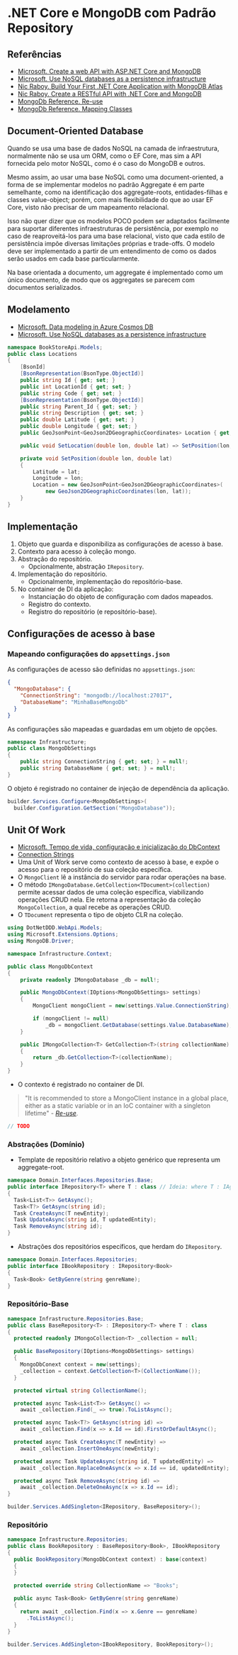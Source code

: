 # .NET Core e MongoDB com Padrão Repository

## Referências
- [Microsoft. Create a web API with ASP.NET Core and MongoDB](https://learn.microsoft.com/en-us/aspnet/core/tutorials/first-mongo-app?view=aspnetcore-8.0&tabs=visual-studio)
- [Microsoft. Use NoSQL databases as a persistence infrastructure](https://learn.microsoft.com/en-us/dotnet/architecture/microservices/microservice-ddd-cqrs-patterns/nosql-database-persistence-infrastructure)
- [Nic Raboy. Build Your First .NET Core Application with MongoDB Atlas](https://www.mongodb.com/developer/languages/csharp/build-first-dotnet-core-application-mongodb-atlas/#building-a-poco-class-for-the-mongodb-document-model)
- [Nic Raboy. Create a RESTful API with .NET Core and MongoDB](https://www.mongodb.com/developer/languages/csharp/create-restful-api-dotnet-core-mongodb/)
- [MongoDb Reference. Re-use](https://mongodb.github.io/mongo-csharp-driver/2.14/reference/driver/connecting/#re-use)
- [MongoDb Reference. Mapping Classes](https://mongodb.github.io/mongo-csharp-driver/2.14/reference/bson/mapping/)

## Document-Oriented Database

Quando se usa uma base de dados NoSQL na camada de infraestrutura, normalmente não se usa um ORM, como o EF Core, mas sim a API fornecida pelo motor NoSQL, como é o caso do MongoDB e outros.

Mesmo assim, ao usar uma base NoSQL como uma document-oriented, a forma de se implementar modelos no padrão Aggregate é em parte semelhante, como na identificação dos aggregate-roots, entidades-filhas e classes value-object; porém, com mais flexibilidade do que ao usar EF Core, visto não precisar de um mapeamento relacional.

Isso não quer dizer que os modelos POCO podem ser adaptados facilmente para suportar diferentes infraestruturas de persistência, por exemplo no caso de reaproveitá-los para uma base relacional, visto que cada estilo de persistência impõe diversas limitações próprias e trade-offs. O modelo deve ser implementado a partir de um entendimento de como os dados serão usados em cada base particularmente.

Na base orientada a documento, um aggregate é implementado como um único documento, de modo que os aggregates se parecem com documentos serializados.



## Modelamento
- [Microsoft. Data modeling in Azure Cosmos DB](https://learn.microsoft.com/en-us/azure/cosmos-db/nosql/modeling-data)
- [Microsoft. Use NoSQL databases as a persistence infrastructure](https://learn.microsoft.com/en-us/dotnet/architecture/microservices/microservice-ddd-cqrs-patterns/nosql-database-persistence-infrastructure)
```csharp
namespace BookStoreApi.Models;
public class Locations
{
    [BsonId]
    [BsonRepresentation(BsonType.ObjectId)]
    public string Id { get; set; }
    public int LocationId { get; set; }
    public string Code { get; set; }
    [BsonRepresentation(BsonType.ObjectId)]
    public string Parent_Id { get; set; }
    public string Description { get; set; }
    public double Latitude { get; set; }
    public double Longitude { get; set; }
    public GeoJsonPoint<GeoJson2DGeographicCoordinates> Location { get; private set; }

    public void SetLocation(double lon, double lat) => SetPosition(lon, lat);

    private void SetPosition(double lon, double lat)
    {
        Latitude = lat;
        Longitude = lon;
        Location = new GeoJsonPoint<GeoJson2DGeographicCoordinates>(
            new GeoJson2DGeographicCoordinates(lon, lat));
    }
}
```

## Implementação
1. Objeto que guarda e disponibiliza as configurações de acesso à base.
2. Contexto para acesso à coleção mongo.
3. Abstração do repositório.
    - Opcionalmente, abstração `IRepository`.
4. Implementação do repositório.
    - Opcionalmente, implementação do repositório-base.
5. No container de DI da aplicação:
    - Instanciação do objeto de configuração com dados mapeados.
    - Registro do contexto.
    - Registro do repositório (e repositório-base).

## Configurações de acesso à base

### Mapeando configurações do `appsettings.json`
As configurações de acesso são definidas no `appsettings.json`:
```json
{
  "MongoDatabase": {
    "ConnectionString": "mongodb://localhost:27017",
    "DatabaseName": "MinhaBaseMongoDb"
  }
}
```
As configurações são mapeadas e guardadas em um objeto de opções.
```csharp
namespace Infrastructure;
public class MongoDbSettings
{
    public string ConnectionString { get; set; } = null!;
    public string DatabaseName { get; set; } = null!;
}
```
O objeto é registrado no container de injeção de dependência da aplicação.
```csharp
builder.Services.Configure<MongoDbSettings>(
  builder.Configuration.GetSection("MongoDatabase"));
```

## Unit Of Work
- [Microsoft. Tempo de vida, configuração e inicialização do DbContext](https://learn.microsoft.com/pt-br/ef/core/dbcontext-configuration/#dbcontext-in-dependency-injection-for-aspnet-core)
- [Connection Strings](https://learn.microsoft.com/en-us/ef/core/miscellaneous/connection-strings)
- Uma Unit of Work serve como contexto de acesso à base, e expõe o acesso para o repositório de sua coleção específica.
- O `MongoClient` lê a instância do servidor para rodar operações na base.
- O método `IMongoDatabase.GetCollection<TDocument>(collection)` permite acessar dados de uma coleção específica, viabilizando operações CRUD nela. Ele retorna a representação da coleção `MongoCollection`, a qual recebe as operações CRUD.
- O `TDocument` representa o tipo de objeto CLR na coleção.
```csharp
using DotNetDDD.WebApi.Models;
using Microsoft.Extensions.Options;
using MongoDB.Driver;

namespace Infrastructure.Context;

public class MongoDbContext
{
    private readonly IMongoDatabase _db = null!;

    public MongoDbContext(IOptions<MongoDbSettings> settings)
    {
        MongoClient mongoClient = new(settings.Value.ConnectionString);

        if (mongoClient != null)
            _db = mongoClient.GetDatabase(settings.Value.DatabaseName);
    }

    public IMongoCollection<T> GetCollection<T>(string collectionName)
    {
        return _db.GetCollection<T>(collectionName);
    }
}
```
- O contexto é registrado no container de DI.
> "It is recommended to store a MongoClient instance in a global place, either as a static variable or in an IoC container with a singleton lifetime" - [_Re-use_](https://mongodb.github.io/mongo-csharp-driver/2.14/reference/driver/connecting/#re-use).
```csharp
// TODO
```

### Abstrações (Domínio)
- Template de repositório relativo a objeto genérico que representa um aggregate-root.
```csharp
namespace Domain.Interfaces.Repositories.Base;
public interface IRepository<T> where T : class // Ideia: where T : IAggregateRoot
{
  Task<List<T>> GetAsync();
  Task<T?> GetAsync(string id);
  Task CreateAsync(T newEntity);
  Task UpdateAsync(string id, T updatedEntity);
  Task RemoveAsync(string id);
}
```
- Abstrações dos repositórios específicos, que herdam do `IRepository`.
```csharp
namespace Domain.Interfaces.Repositories;
public interface IBookRepository : IRepository<Book>
{
  Task<Book> GetByGenre(string genreName);
}
```


### Repositório-Base
```csharp
namespace Infrastructure.Repositories.Base;
public class BaseRepository<T> : IRepository<T> where T : class
{
  protected readonly IMongoCollection<T> _collection = null;

  public BaseRepository(IOptions<MongoDbSettings> settings)
  {
    MongoDbConext context = new(settings);
    _collection = context.GetCollection<T>(CollectionName());
  }

  protected virtual string CollectionName();

  protected async Task<List<T>> GetAsync() =>
    await _collection.Find(_ => true).ToListAsync();

  protected async Task<T?> GetAsync(string id) =>
    await _collection.Find(x => x.Id == id).FirstOrDefaultAsync();

  protected async Task CreateAsync(T newEntity) =>
    await _collection.InsertOneAsync(newEntity);

  protected async Task UpdateAsync(string id, T updatedEntity) =>
    await _collection.ReplaceOneAsync(x => x.Id == id, updatedEntity);

  protected async Task RemoveAsync(string id) =>
    await _collection.DeleteOneAsync(x => x.Id == id);
}
```
```csharp
builder.Services.AddSingleton<IRepository, BaseRepository>();
```

### Repositório
```csharp
namespace Infrastructure.Repositories;
public class BookRepository : BaseRepository<Book>, IBookRepository
{
  public BookRepository(MongoDbContext context) : base(context)
  {
  }

  protected override string CollectionName => "Books";
  
  public async Task<Book> GetByGenre(string genreName)
  {
    return await _collection.Find(x => x.Genre == genreName)
      .ToListAsync();
  }
}
```
```csharp
builder.Services.AddSingleton<IBookRepository, BookRepository>();
```
